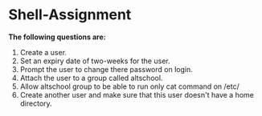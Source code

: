 # Shell-Assignment

**The following questions are:**

1. Create a user.
2. Set an expiry date of two-weeks for the user.
3. Prompt the user to change there password on login.
4. Attach the user to a group called altschool.
5. Allow altschool group to be able to run only cat command on /etc/
6. Create another user and make sure that this user doesn't have a home directory.
